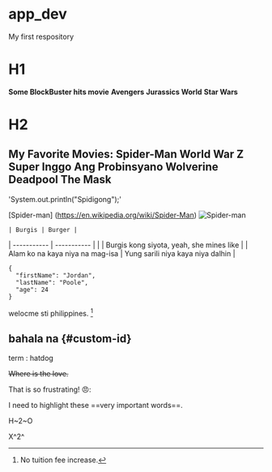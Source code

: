 # app_dev
My first respository
# H1
**Some BlockBuster hits movie**
**Avengers**
**Jurassics World**
**Star Wars**
# H2
My Favorite Movies:
Spider-Man
World War Z
Super Inggo
Ang Probinsyano
Wolverine
Deadpool
The Mask
---
'System.out.println("Spidigong");'

[Spider-man] (https://en.wikipedia.org/wiki/Spider-Man)
![Spider-man](image.jpg)

	| Burgis | Burger |
| ----------- | ----------- |
|  | Burgis kong siyota, yeah, she mines like |
| Alam ko na kaya niya na mag-isa | Yung sarili niya kaya niya dalhin |

```
{
  "firstName": "Jordan",
  "lastName": "Poole",
  "age": 24
}
```

welocme sti philippines. [^1]

[^1]: No tuition fee increase.

## bahala na {#custom-id}

term
: hatdog

~~Where is the love.~~

That is so frustrating! 😠:

I need to highlight these ==very important words==.

H~2~O

X^2^




